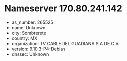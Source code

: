 # Nameserver 170.80.241.142

* as_number: 265525
* name: Unknown
* city: Sombrerete
* country: MX
* organization: TV CABLE DEL GUADIANA S.A DE C.V.
* version: 9.10.3-P4-Debian
* dnssec: Unknown
